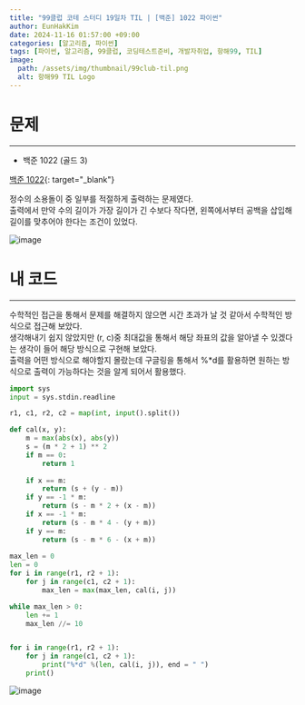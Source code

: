 ```yaml
---
title: "99클럽 코테 스터디 19일차 TIL | [백준] 1022 파이썬"
author: EunHakKim
date: 2024-11-16 01:57:00 +09:00
categories: [알고리즘, 파이썬]
tags: [파이썬, 알고리즘, 99클럽, 코딩테스트준비, 개발자취업, 항해99, TIL]
image:
  path: /assets/img/thumbnail/99club-til.png
  alt: 항해99 TIL Logo
---
```

# 문제
---
- 백준 1022 (골드 3)

[백준 1022](https://www.acmicpc.net/problem/1022){: target="_blank"}

정수의 소용돌이 중 일부를 적절하게 출력하는 문제였다.   
출력에서 만약 수의 길이가 가장 길이가 긴 수보다 작다면, 왼쪽에서부터 공백을 삽입해 길이를 맞추어야 한다는 조건이 있었다.   

![image](https://github.com/user-attachments/assets/99cbd6a0-b8c9-48cc-a38e-fafb00fd3932)

# 내 코드
---
수학적인 접근을 통해서 문제를 해결하지 않으면 시간 초과가 날 것 같아서 수학적인 방식으로 접근해 보았다.   
생각해내기 쉽지 않았지만 (r, c)중 최대값을 통해서 해당 좌표의 값을 알아낼 수 있겠다는 생각이 들어 해당 방식으로 구현해 보았다.   
출력을 어떤 방식으로 해야할지 몰랐는데 구글링을 통해서 %*d를 활용하면 원하는 방식으로 출력이 가능하다는 것을 알게 되어서 활용했다.   

```python
import sys
input = sys.stdin.readline

r1, c1, r2, c2 = map(int, input().split())

def cal(x, y):
    m = max(abs(x), abs(y))
    s = (m * 2 + 1) ** 2 
    if m == 0:
        return 1
    
    if x == m:
        return (s + (y - m))
    if y == -1 * m:
        return (s - m * 2 + (x - m))
    if x == -1 * m:
        return (s - m * 4 - (y + m))
    if y == m:
        return (s - m * 6 - (x + m))
    
max_len = 0
len = 0
for i in range(r1, r2 + 1):
    for j in range(c1, c2 + 1):
        max_len = max(max_len, cal(i, j))

while max_len > 0:
    len += 1
    max_len //= 10


for i in range(r1, r2 + 1):
    for j in range(c1, c2 + 1):
        print("%*d" %(len, cal(i, j)), end = " ")
    print()
```

![image](https://github.com/user-attachments/assets/d8f81327-19c8-46e8-a6ed-6eaa89c39c07)